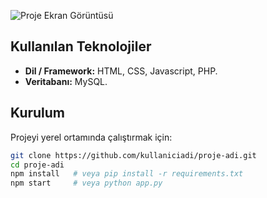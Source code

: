 ![Proje Ekran Görüntüsü](PHP/php.png)
## Kullanılan Teknolojiler
- **Dil / Framework:** HTML, CSS, Javascript, PHP.
- **Veritabanı:** MySQL.


## Kurulum
Projeyi yerel ortamında çalıştırmak için:

```bash
git clone https://github.com/kullaniciadi/proje-adi.git
cd proje-adi
npm install   # veya pip install -r requirements.txt
npm start     # veya python app.py